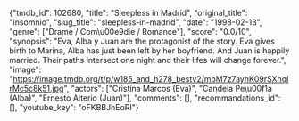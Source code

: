 {"tmdb_id": 102680, "title": "Sleepless in Madrid", "original_title": "insomnio", "slug_title": "sleepless-in-madrid", "date": "1998-02-13", "genre": ["Drame / Com\u00e9die / Romance"], "score": "0.0/10", "synopsis": "Eva, Alba y Juan are the protagonist of the story. Eva gives birth to Marina, Alba has just been left by her boyfriend. And Juan is happily married. Their paths intersect one night and their lifes will change forever.", "image": "https://image.tmdb.org/t/p/w185_and_h278_bestv2/mbM7z7ayhK09rSXhqlrMc5c8k51.jpg", "actors": ["Cristina Marcos (Eva)", "Candela Pe\u00f1a (Alba)", "Ernesto Alterio (Juan)"], "comments": [], "recommandations_id": [], "youtube_key": "oFKBBJhEoRI"}